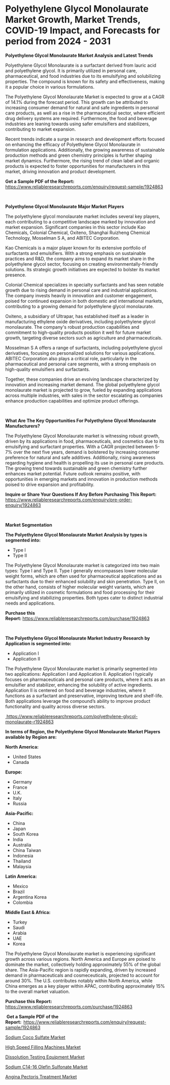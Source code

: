 <p><h1>Polyethylene Glycol Monolaurate Market Growth, Market Trends, COVID-19 Impact, and Forecasts for period from 2024 - 2031</h1></p><p><strong>Polyethylene Glycol Monolaurate Market Analysis and Latest Trends</strong></p>
<p><p>Polyethylene Glycol Monolaurate is a surfactant derived from lauric acid and polyethylene glycol. It is primarily utilized in personal care, pharmaceutical, and food industries due to its emulsifying and solubilizing properties. The compound is known for its safety and effectiveness, making it a popular choice in various formulations.</p><p>The Polyethylene Glycol Monolaurate Market is expected to grow at a CAGR of 14.1% during the forecast period. This growth can be attributed to increasing consumer demand for natural and safe ingredients in personal care products, as well as a rise in the pharmaceutical sector, where efficient drug delivery systems are required. Furthermore, the food and beverage industries are leaning towards using safer emulsifiers and stabilizers, contributing to market expansion.</p><p>Recent trends indicate a surge in research and development efforts focused on enhancing the efficacy of Polyethylene Glycol Monolaurate in formulation applications. Additionally, the growing awareness of sustainable production methods and green chemistry principles is further shaping market dynamics. Furthermore, the rising trend of clean label and organic products is expected to foster opportunities for manufacturers in this market, driving innovation and product development.</p></p>
<p><strong>Get a Sample PDF of the Report:&nbsp;</strong> <a href="https://www.reliableresearchreports.com/enquiry/request-sample/1924863?utm_campaign=112&utm_medium=2&utm_source=Github&utm_content=ia&utm_term=24102024&utm_id=polyethylene-glycol-monolaurate">https://www.reliableresearchreports.com/enquiry/request-sample/1924863</a></p>
<p>&nbsp;</p>
<p><strong>Polyethylene Glycol Monolaurate Major Market Players</strong></p>
<p><p>The polyethylene glycol monolaurate market includes several key players, each contributing to a competitive landscape marked by innovation and market expansion. Significant companies in this sector include Kao Chemicals, Colonial Chemical, Oxiteno, Shanghai Ruizheng Chemical Technology, Mosselman S A, and ABITEC Corporation.</p><p>Kao Chemicals is a major player known for its extensive portfolio of surfactants and emulsifiers. With a strong emphasis on sustainable practices and R&D, the company aims to expand its market share in the polyethylene glycol sector, focusing on creating environmentally-friendly solutions. Its strategic growth initiatives are expected to bolster its market presence.</p><p>Colonial Chemical specializes in specialty surfactants and has seen notable growth due to rising demand in personal care and industrial applications. The company invests heavily in innovation and customer engagement, poised for continued expansion in both domestic and international markets, contributing to a growing demand for polyethylene glycol monolaurate.</p><p>Oxiteno, a subsidiary of Ultrapar, has established itself as a leader in manufacturing ethylene oxide derivatives, including polyethylene glycol monolaurate. The company's robust production capabilities and commitment to high-quality products position it well for future market growth, targeting diverse sectors such as agriculture and pharmaceuticals.</p><p>Mosselman S A offers a range of surfactants, including polyethylene glycol derivatives, focusing on personalized solutions for various applications. ABITEC Corporation also plays a critical role, particularly in the pharmaceutical and personal care segments, with a strong emphasis on high-quality emulsifiers and surfactants.</p><p>Together, these companies drive an evolving landscape characterized by innovation and increasing market demand. The global polyethylene glycol monolaurate market is projected to grow, fueled by expanding applications across multiple industries, with sales in the sector escalating as companies enhance production capabilities and optimize product offerings.</p></p>
<p>&nbsp;</p>
<p><strong>What Are The Key Opportunities For Polyethylene Glycol Monolaurate Manufacturers?</strong></p>
<p><p>The Polyethylene Glycol Monolaurate market is witnessing robust growth, driven by its applications in food, pharmaceuticals, and cosmetics due to its emulsifying and surfactant properties. With a CAGR projected between 5-7% over the next five years, demand is bolstered by increasing consumer preference for natural and safe additives. Additionally, rising awareness regarding hygiene and health is propelling its use in personal care products. The growing trend towards sustainable and green chemistry further enhances market potential. Future outlook remains positive, with opportunities in emerging markets and innovation in production methods poised to drive expansion and profitability.</p></p>
<p><strong>Inquire or Share Your Questions If Any Before Purchasing This Report:</strong> <a href="https://www.reliableresearchreports.com/enquiry/pre-order-enquiry/1924863?utm_campaign=112&utm_medium=2&utm_source=Github&utm_content=ia&utm_term=24102024&utm_id=polyethylene-glycol-monolaurate">https://www.reliableresearchreports.com/enquiry/pre-order-enquiry/1924863</a></p>
<p>&nbsp;</p>
<p><strong>Market Segmentation</strong></p>
<p><strong>The Polyethylene Glycol Monolaurate Market Analysis by types is segmented into:</strong></p>
<p><ul><li>Type I</li><li>Type II</li></ul></p>
<p><p>The Polyethylene Glycol Monolaurate market is categorized into two main types: Type I and Type II. Type I generally encompasses lower molecular weight forms, which are often used for pharmaceutical applications and as surfactants due to their enhanced solubility and skin penetration. Type II, on the other hand, consists of higher molecular weight variants, which are primarily utilized in cosmetic formulations and food processing for their emulsifying and stabilizing properties. Both types cater to distinct industrial needs and applications.</p></p>
<p><strong>Purchase this Report:&nbsp;</strong><a href="https://www.reliableresearchreports.com/purchase/1924863?utm_campaign=112&utm_medium=2&utm_source=Github&utm_content=ia&utm_term=24102024&utm_id=polyethylene-glycol-monolaurate">https://www.reliableresearchreports.com/purchase/1924863</a></p>
<p>&nbsp;</p>
<p><strong>The Polyethylene Glycol Monolaurate Market Industry Research by Application is segmented into:</strong></p>
<p><ul><li>Application I</li><li>Application II</li></ul></p>
<p><p>The Polyethylene Glycol Monolaurate market is primarily segmented into two applications: Application I and Application II. Application I typically focuses on pharmaceuticals and personal care products, where it acts as an emulsifier and stabilizer, enhancing the solubility of active ingredients. Application II is centered on food and beverage industries, where it functions as a surfactant and preservative, improving texture and shelf-life. Both applications leverage the compound’s ability to improve product functionality and quality across diverse sectors.</p></p>
<p><a href="https://www.reliableresearchreports.com/polyethylene-glycol-monolaurate-r1924863?utm_campaign=112&utm_medium=2&utm_source=Github&utm_content=ia&utm_term=24102024&utm_id=polyethylene-glycol-monolaurate">&nbsp;https://www.reliableresearchreports.com/polyethylene-glycol-monolaurate-r1924863</a></p>
<p><strong>In terms of Region, the Polyethylene Glycol Monolaurate Market Players available by Region are:</strong></p>
<p>
    <p> <strong> North America: </strong>
        <ul>
            <li>United States</li>
            <li>Canada</li>
        </ul>
        </p> 
    <p> <strong> Europe: </strong>
        <ul>
            <li>Germany</li>
            <li>France</li>
            <li>U.K.</li>
            <li>Italy</li>
            <li>Russia</li>
        </ul>
        </p> 
    <p> <strong> Asia-Pacific: </strong>
        <ul>
            <li>China</li>
            <li>Japan</li>
            <li>South Korea</li>
            <li>India</li>
            <li>Australia</li>
            <li>China Taiwan</li>
            <li>Indonesia</li>
            <li>Thailand</li>
            <li>Malaysia</li>
        </ul>
        </p> 
    <p> <strong> Latin America: </strong>
        <ul>
            <li>Mexico</li>
            <li>Brazil</li>
            <li>Argentina Korea</li>
            <li>Colombia</li>
        </ul>
        </p> 
    <p> <strong> Middle East & Africa: </strong>
        <ul>
            <li>Turkey</li>
            <li>Saudi</li>
            <li>Arabia</li>
            <li>UAE</li>
            <li>Korea</li>
        </ul>
    </p>
    </p>
<p><p>The Polyethylene Glycol Monolaurate market is experiencing significant growth across various regions. North America and Europe are poised to dominate the market, collectively holding approximately 55% of the global share. The Asia-Pacific region is rapidly expanding, driven by increased demand in pharmaceuticals and cosmeceuticals, projected to account for around 30%. The U.S. contributes notably within North America, while China emerges as a key player within APAC, contributing approximately 15% to the overall market valuation.</p></p>
<p><strong>Purchase this Report: </strong><a href="https://www.reliableresearchreports.com/purchase/1924863?utm_campaign=112&utm_medium=2&utm_source=Github&utm_content=ia&utm_term=24102024&utm_id=polyethylene-glycol-monolaurate">https://www.reliableresearchreports.com/purchase/1924863</a></p>
<p>&nbsp;<strong>Get a Sample PDF of the Report:&nbsp;&nbsp;</strong><a href="https://www.reliableresearchreports.com/enquiry/request-sample/1924863?utm_campaign=112&utm_medium=2&utm_source=Github&utm_content=ia&utm_term=24102024&utm_id=polyethylene-glycol-monolaurate">https://www.reliableresearchreports.com/enquiry/request-sample/1924863</a></p>
<p><strong></strong></p>
<p><p><a href="https://github.com/poppeotabedvo5/Market-Research-Report-List-1/blob/main/sodium-coco-sulfate-market.md?utm_campaign=112&utm_medium=2&utm_source=Github&utm_content=ia&utm_term=24102024&utm_id=polyethylene-glycol-monolaurate">Sodium Coco Sulfate Market</a></p><p><a href="https://issuu.com/reportprime-2/docs/high-speed-filling-machines-market-_67284eb92a1fce?utm_campaign=112&utm_medium=2&utm_source=Github&utm_content=ia&utm_term=24102024&utm_id=polyethylene-glycol-monolaurate">High Speed Filling Machines Market</a></p><p><a href="https://issuu.com/reportprime-2/docs/dissolution-testing-equipment-marke_d5a3da743589dd?utm_campaign=112&utm_medium=2&utm_source=Github&utm_content=ia&utm_term=24102024&utm_id=polyethylene-glycol-monolaurate">Dissolution Testing Equipment Market</a></p><p><a href="https://github.com/inouyeaowaugh3/Market-Research-Report-List-1/blob/main/sodium-c14-16-olefin-sulfonate-market.md?utm_campaign=112&utm_medium=2&utm_source=Github&utm_content=ia&utm_term=24102024&utm_id=polyethylene-glycol-monolaurate">Sodium C14-16 Olefin Sulfonate Market</a></p><p><a href="https://www.linkedin.com/pulse/global-perspectives-angina-pectoris-treatment-market-trends-og1wc?utm_campaign=112&utm_medium=2&utm_source=Github&utm_content=ia&utm_term=24102024&utm_id=polyethylene-glycol-monolaurate">Angina Pectoris Treatment Market</a></p></p>